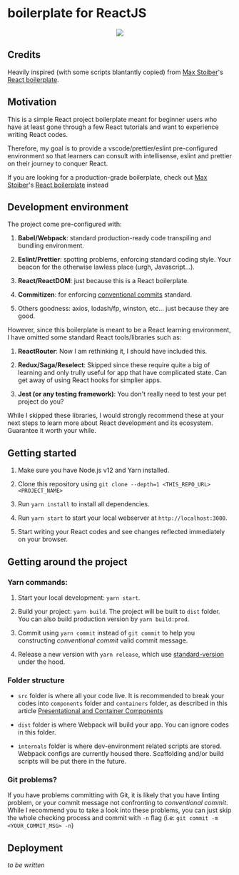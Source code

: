 # boilerplate for ReactJS

<div align="center">
<a href="https://conventionalcommits.org"><img src="https://img.shields.io/badge/Conventional%20Commits-1.0.0-yellow.svg" /></a>
</div>

## Credits

Heavily inspired (with some scripts blantantly copied) from [Max Stoiber](https://twitter.com/mxstbr)'s [React boilerplate](https://github.com/react-boilerplate/react-boilerplate/blob/master/package.json).

## Motivation

This is a simple React project boilerplate meant for beginner users who have at least gone through a few React tutorials and want to experience writing React codes.

Therefore, my goal is to provide a vscode/prettier/eslint pre-configured environment so that learners can consult with intellisense, eslint and prettier on their journey to conquer React.

If you are looking for a production-grade boilerplate, check out [Max Stoiber](https://twitter.com/mxstbr)'s [React boilerplate](https://github.com/react-boilerplate/react-boilerplate/blob/master/package.json) instead

## Development environment

The project come pre-configured with:

1. **Babel/Webpack**: standard production-ready code transpiling and bundling environment. 

2. **Eslint/Prettier**: spotting problems, enforcing standard coding style. Your beacon for the otherwise lawless place (urgh, Javascript...).

3. **React/ReactDOM**: just because this is a React boilerplate.

4. **Commitizen**: for enforcing [conventional commits](https://conventionalcommits.org) standard.

5. Others goodness: axios, lodash/fp, winston, etc... just because they are good.

However, since this boilerplate is meant to be a React learning environment, I have omitted some standard React tools/libraries such as:

1. **ReactRouter**: Now I am rethinking it, I should have included this.

2. **Redux/Saga/Reselect**: Skipped since these require quite a big of learning and only trully useful for app that have complicated state. Can get away of using React hooks for simplier apps.

3. **Jest (or any testing framework)**: You don't really need to test your pet project do you?

While I skipped these libraries, I would strongly recommend these at your next steps to learn more about React development and its ecosystem. Guarantee it worth your while.

## Getting started

1. Make sure you have Node.js v12 and Yarn installed.

2. Clone this repository using `git clone --depth=1 <THIS_REPO_URL> <PROJECT_NAME>`

3. Run `yarn install` to install all dependencies.

4. Run `yarn start` to start your local webserver at `http://localhost:3000`.

5. Start writing your React codes and see changes reflected immediately on your browser.

## Getting around the project

### Yarn commands:

1. Start your local development: `yarn start`.

2. Build your project: `yarn build`. The project will be built to `dist` folder. You can also build production version by `yarn build:prod`.

3. Commit using `yarn commit` instead of `git commit` to help you constructing *conventional commit* valid commit message.

4. Release a new version with `yarn release`, which use [standard-version](https://github.com/conventional-changelog/standard-version) under the hood.

### Folder structure

- `src` folder is where all your code live. It is recommended to break your codes into `components` folder and `containers` folder, as described in this article [Presentational and Container Components](https://medium.com/@dan_abramov/smart-and-dumb-components-7ca2f9a7c7d0#.4rmjqneiw)

- `dist` folder is where Webpack will build your app. You can ignore codes in this folder.

- `internals` folder is where dev-environment related scripts are stored. Webpack configs are currently housed there. Scaffolding and/or build scripts will be put there in the future.

### Git problems?

If you have problems committing with Git, it is likely that you have linting problem, or your commit message not confronting to *conventional commit*. While I recommend you to take a look into these problems, you can just skip the whole checking process and commit with `-n` flag (i.e: `git commit -m <YOUR_COMMIT_MSG> -n`)

## Deployment

*to be written*





